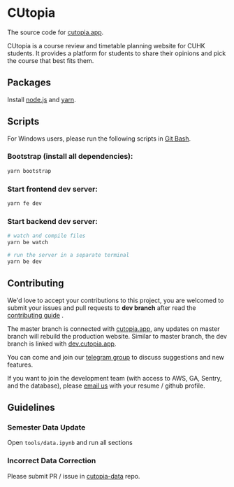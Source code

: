 # CUtopia
The source code for [cutopia.app](cutopia.app).

CUtopia is a course review and timetable planning website for CUHK students. It provides a platform for students to share their opinions and pick the course that best fits them.

## Packages

Install [node.js](https://nodejs.org/en/) and [yarn](https://yarnpkg.com/).

## Scripts

For Windows users, please run the following scripts in [Git Bash](https://git-scm.com/downloads).

### Bootstrap (install all dependencies):

```bash
yarn bootstrap
```

### Start frontend dev server:

```bash
yarn fe dev
```

### Start backend dev server:

```bash
# watch and compile files
yarn be watch

# run the server in a separate terminal
yarn be dev
```

## Contributing

We'd love to accept your contributions to this project, you are welcomed to submit your issues and pull requests to **dev branch** after read the [contributing guide](/CONTRIBUTING.md) .

The master branch is connected with [cutopia.app](cutopia.app), any updates on master branch will rebuild the production website. Similar to master branch, the dev branch is linked with [dev.cutopia.app](dev.cutopia.app).

You can come and join our [telegram group](https://t.me/+Al8YBqRRLxg1Yzll) to discuss suggestions and new features.

If you want to join the development team (with access to AWS, GA, Sentry, and the database), please [email us](mailto::cutopia.app@gmail.com) with your resume / github profile.

## Guidelines

### Semester Data Update

Open `tools/data.ipynb` and run all sections

### Incorrect Data Correction

Please submit PR / issue in [cutopia-data](https://github.com/cutopia-lab/CUtopia-data) repo.

